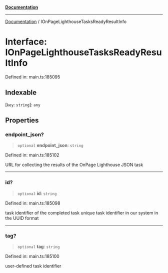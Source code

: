 [**Documentation**](../README.md)

***

[Documentation](../README.md) / IOnPageLighthouseTasksReadyResultInfo

# Interface: IOnPageLighthouseTasksReadyResultInfo

Defined in: main.ts:185095

## Indexable

\[`key`: `string`\]: `any`

## Properties

### endpoint\_json?

> `optional` **endpoint\_json**: `string`

Defined in: main.ts:185102

URL for collecting the results of the OnPage Lighthouse JSON task

***

### id?

> `optional` **id**: `string`

Defined in: main.ts:185098

task identifier of the completed task
unique task identifier in our system in the UUID format

***

### tag?

> `optional` **tag**: `string`

Defined in: main.ts:185100

user-defined task identifier
